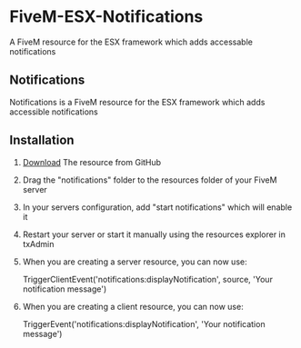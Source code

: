 # FiveM-ESX-Notifications
A FiveM resource for the ESX framework which adds accessable notifications
## Notifications
Notifications is a FiveM resource for the ESX framework which adds accessible notifications

 ## Installation 
 1. [Download](https://github.com/JimboDaDuck/FiveM-ESX-Notifications.git) The resource from GitHub
 2. Drag the "notifications" folder to the resources folder of your FiveM server
 3. In your servers configuration, add "start notifications" which will enable it
 4. Restart your server or start it manually using the resources explorer in txAdmin
 5. When you are creating a server resource, you can now use:

     TriggerClientEvent('notifications:displayNotification', source, 'Your notification message')
 6. When you are creating a client resource, you can now use:

    TriggerEvent('notifications:displayNotification', 'Your notification message')
